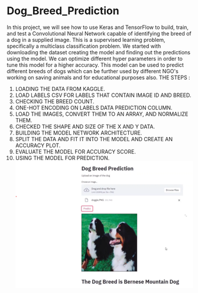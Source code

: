 # Dog_Breed_Prediction
In this project, we will see how to use Keras and TensorFlow to build, train, and test a Convolutional Neural Network capable of identifying the breed of a dog in a supplied image. This is a supervised learning problem, specifically a multiclass classification problem. We started with downloading the dataset creating the model and finding out the predictions using the model. We can optimize different hyper parameters in order to tune this model for a higher accuracy. This model can be used to predict different breeds of dogs which can be further used by different NGO's working on saving animals and for educational purposes also.
THE STEPS : 
1. LOADING THE DATA FROM KAGGLE.
2. LOAD LABELS CSV FOR LABELS THAT CONTAIN IMAGE ID AND BREED.
3. CHECKING THE BREED COUNT.
4. ONE-HOT ENCODING ON LABELS DATA PREDICTION COLUMN.
5. LOAD THE IMAGES, CONVERT THEM TO AN ARRAY, AND NORMALIZE THEM.
6. CHECKED THE SHAPE AND SIZE OF THE X AND Y DATA.
7. BUILDING THE MODEL NETWORK ARCHITECTURE.
8. SPLIT THE DATA AND FIT IT INTO THE MODEL AND CREATE AN ACCURACY PLOT.
9. EVALUATE THE MODEL FOR ACCURACY SCORE.
10. USING THE MODEL FOR PREDICTION.
![Nama Gambar](result.png)











